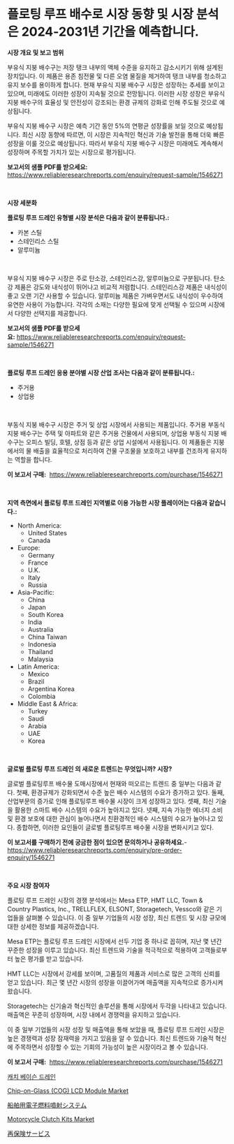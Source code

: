 <p><h1>플로팅 루프 배수로 시장 동향 및 시장 분석은 2024-2031년 기간을 예측합니다.</h1></p><p><strong>시장 개요 및 보고 범위</strong></p>
<p><p>부유식 지붕 배수구는 저장 탱크 내부의 액체 수준을 유지하고 감소시키기 위해 설계된 장치입니다. 이 제품은 용존 침전물 및 다른 오염 물질을 제거하여 탱크 내부를 청소하고 유지 보수를 용이하게 합니다. 현재 부유식 지붕 배수구 시장은 성장하는 추세를 보이고 있으며, 미래에도 이러한 성장이 지속될 것으로 전망됩니다. 이러한 시장 성장은 부유식 지붕 배수구의 효율성 및 안전성이 강조되는 환경 규제의 강화로 인해 주도될 것으로 예상됩니다.</p><p>부유식 지붕 배수구 시장은 예측 기간 동안 5%의 연평균 성장률을 보일 것으로 예상됩니다. 최신 시장 동향에 따르면, 이 시장은 지속적인 혁신과 기술 발전을 통해 더욱 빠른 성장을 이룰 것으로 예상됩니다. 따라서 부유식 지붕 배수구 시장은 미래에도 계속해서 성장하며 주목할 가치가 있는 시장으로 평가됩니다.</p></p>
<p><strong>보고서의 샘플 PDF를 받으세요:</strong> <a href="https://www.reliableresearchreports.com/enquiry/request-sample/1546271">https://www.reliableresearchreports.com/enquiry/request-sample/1546271</a></p>
<p>&nbsp;</p>
<p><strong>시장 세분화</strong></p>
<p><strong>플로팅 루프 드레인 유형별 시장 분석은 다음과 같이 분류됩니다.:</strong></p>
<p><ul><li>카본 스틸</li><li>스테인리스 스틸</li><li>알루미늄</li></ul></p>
<p>&nbsp;</p>
<p><p>부유식 지붕 배수구 시장은 주로 탄소강, 스테인리스강, 알루미늄으로 구분됩니다. 탄소강 제품은 강도와 내식성이 뛰어나고 비교적 저렴합니다. 스테인리스강 제품은 내식성이 좋고 오랜 기간 사용할 수 있습니다. 알루미늄 제품은 가벼우면서도 내식성이 우수하여 유연한 사용이 가능합니다. 각각의 소재는 다양한 필요에 맞게 선택될 수 있으며 시장에서 다양한 선택지를 제공합니다.</p></p>
<p><strong>보고서의 샘플 PDF를 받으세요:</strong>&nbsp;<a href="https://www.reliableresearchreports.com/enquiry/request-sample/1546271">https://www.reliableresearchreports.com/enquiry/request-sample/1546271</a></p>
<p>&nbsp;</p>
<p><strong> 플로팅 루프 드레인 응용 분야별 시장 산업 조사는 다음과 같이 분류됩니다.:</strong></p>
<p><ul><li>주거용</li><li>상업용</li></ul></p>
<p>&nbsp;</p>
<p><p>부동식 지붕 배수구 시장은 주거 및 상업 시장에서 사용되는 제품입니다. 주거용 부동식 지붕 배수구는 주택 및 아파트와 같은 주거용 건물에서 사용되며, 상업용 부동식 지붕 배수구는 오피스 빌딩, 호텔, 상점 등과 같은 상업 시설에서 사용됩니다. 이 제품들은 지붕에서의 물 배출을 효율적으로 처리하여 건물 구조물을 보호하고 내부를 건조하게 유지하는 역할을 합니다.</p></p>
<p><strong>이 보고서 구매:</strong>&nbsp; <a href="https://www.reliableresearchreports.com/purchase/1546271">https://www.reliableresearchreports.com/purchase/1546271</a></p>
<p>&nbsp;</p>
<p><strong>지역 측면에서 플로팅 루프 드레인 지역별로 이용 가능한 시장 플레이어는 다음과 같습니다.:</strong></p>
<p><ul>
    <li>
        North America:
        <ul>
            <li>United States</li>
            <li>Canada</li>
        </ul>
    </li>
    <li>
        Europe:
        <ul>
            <li>Germany</li>
            <li>France</li>
            <li>U.K.</li>
            <li>Italy</li>
            <li>Russia</li>
        </ul>
    </li>
    <li>
        Asia-Pacific:
        <ul>
            <li>China</li>
            <li>Japan</li>
            <li>South Korea</li>
            <li>India</li>
            <li>Australia</li>
            <li>China Taiwan</li>
            <li>Indonesia</li>
            <li>Thailand</li>
            <li>Malaysia</li>
        </ul>
    </li>
    <li>
        Latin America:
        <ul>
            <li>Mexico</li>
            <li>Brazil</li>
            <li>Argentina Korea</li>
            <li>Colombia</li>
        </ul>
    </li>
    <li>
        Middle East & Africa:
        <ul>
            <li>Turkey</li>
            <li>Saudi</li>
            <li>Arabia</li>
            <li>UAE</li>
            <li>Korea</li>
        </ul>
    </li>
    </ul></p>
<p>&nbsp;</p>
<p><strong>글로벌 플로팅 루프 드레인 의 새로운 트렌드는 무엇입니까? 시장?</strong></p>
<p><p>글로벌 플로팅루프 배수물 도매시장에서 현재와 떠오르는 트렌드 중 일부는 다음과 같다. 첫째, 환경규제가 강화되면서 수준 높은 배수 시스템의 수요가 증가하고 있다. 둘째, 산업부문의 증가로 인해 플로팅루프 배수물 시장이 크게 성장하고 있다. 셋째, 최신 기술을 활용한 스마트 배수 시스템의 수요가 높아지고 있다. 넷째, 지속 가능한 에너지 소비 및 환경 보호에 대한 관심이 늘어나면서 친환경적인 배수 시스템의 수요가 늘어나고 있다. 종합하면, 이러한 요인들이 글로벌 플로팅루프 배수물 시장을 변화시키고 있다.</p></p>
<p><strong>이 보고서를 구매하기 전에 궁금한 점이 있으면 문의하거나 공유하세요.</strong>- <a href="https://www.reliableresearchreports.com/enquiry/pre-order-enquiry/1546271">https://www.reliableresearchreports.com/enquiry/pre-order-enquiry/1546271</a></p>
<p>&nbsp;</p>
<p><strong>주요 시장 참여자</strong></p>
<p><p>플로팅 루프 드레인 시장의 경쟁 분석에서는 Mesa ETP, HMT LLC, Town & Country Plastics, Inc., TRELLFLEX, ELSONT, Storagetech, Vessco와 같은 기업들을 살펴볼 수 있습니다. 이 중 일부 기업들의 시장 성장, 최신 트렌드 및 시장 규모에 대한 상세한 정보를 제공하겠습니다.</p><p>Mesa ETP는 플로팅 루프 드레인 시장에서 선두 기업 중 하나로 꼽히며, 지난 몇 년간 꾸준한 성장을 이루고 있습니다. 최신 트렌드와 기술을 적극적으로 적용하여 고객들로부터 높은 평가를 받고 있습니다. </p><p>HMT LLC는 시장에서 강세를 보이며, 고품질의 제품과 서비스로 많은 고객의 신뢰를 얻고 있습니다. 최근 몇 년간 시장의 성장을 이끌어가며 매출액을 지속적으로 증가시켜왔습니다.</p><p>Storagetech는 신기술과 혁신적인 솔루션을 통해 시장에서 두각을 나타내고 있습니다. 매출액은 꾸준히 성장하며, 시장 내에서 경쟁력을 유지하고 있습니다.</p><p>이 중 일부 기업들의 시장 성장 및 매출액을 통해 보았을 때, 플로팅 루프 드레인 시장은 높은 경쟁력과 성장 잠재력을 가지고 있음을 알 수 있습니다. 최신 트렌드와 기술적 혁신에 주목하면서 성장할 수 있는 기회의 가능성이 높은 시장이라고 볼 수 있습니다.</p></p>
<p><strong>이 보고서 구매:</strong>&nbsp;&nbsp;<a href="https://www.reliableresearchreports.com/purchase/1546271">https://www.reliableresearchreports.com/purchase/1546271</a></p>
<p><p><a href="https://github.com/vskv4779xr1/Market-Research-Report-List-1/blob/main/972401713344.md">캐치 베이슨 드레인</a></p><p><a href="https://github.com/mahnoor2003/Market-Research-Report-List-3/blob/main/chip-on-glass-cog-lcd-module-market.md">Chip-on-Glass (COG) LCD Module Market</a></p><p><a href="https://github.com/EmoryYundt1935/Market-Research-Report-List-1/blob/main/255359514239.md">船舶用電子燃料噴射システム</a></p><p><a href="https://issuu.com/reportprime-2/docs/motorcycle-clutch-kits-market-size-2030.pptx">Motorcycle Clutch Kits Market</a></p><p><a href="https://github.com/mcbeesbxa270/Market-Research-Report-List-1/blob/main/319493214238.md">再保険サービス</a></p></p>
